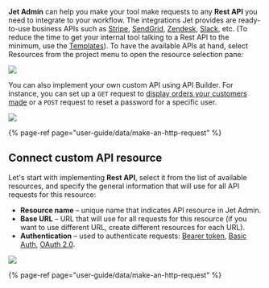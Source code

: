 [comment]: # ($page_title=Rest API)
[comment]: # ($page_description=Connect Jet Admin to any REST API.)

**Jet Admin** can help you make your tool make requests to any **Rest API** you need to integrate to your workflow. The integrations Jet provides are ready-to-use business APIs such as [Stripe](user-guide/integrations/stripe), [SendGrid](user-guide/integrations/sendgrid), [Zendesk](user-guide/integrations/zendesk), [Slack](user-guide/integrations/slack), etc. \(To reduce the time to get your internal tool talking to a Rest API to the minimum, use the [Templates]()\). To have the  available APIs at hand, select Resources from the project menu to open the resource selection pane:

![](https://gblobscdn.gitbook.com/assets%2F-LQ08RFAKZvFADEiXKFy%2F-MjZ3LfsU1ZReomd0nUz%2F-MjZDXsEBzZTuXAkp_Zx%2Fimage.png?alt=media&token=b3d3b3df-0908-420f-9c05-872a7434a72d)

You can also implement your own custom API using API Builder. For instance, you can set up a `GET` request to [display orders your customers made](getting-started/part-2-intermediate/perform-api-requests) or a `POST` request to reset a password for a specific user.  

![](https://gblobscdn.gitbook.com/assets%2F-LQ08RFAKZvFADEiXKFy%2F-MjZ3LfsU1ZReomd0nUz%2F-MjZVvG9K5ZfSoInml1f%2Fimage.png?alt=media&token=a7a3a486-e420-4624-b478-c532e6cd28d8)

{% page-ref page="user-guide/data/make-an-http-request" %}

## Connect custom API resource

Let's start with implementing **Rest API**, select it from the list of available resources, and specify the general information that will use for all API requests for this resource: 

* **Resource name** – unique name that indicates API resource in Jet Admin.
* **Base URL** – URL that will use for all requests for this resource \(if you want to use different URL, create different resources for each URL\).
* **Authentication** –  used to authenticate requests: [Bearer token](user-guide/integrations/rest-api/bearer-token), [Basic Auth](user-guide/integrations/rest-api/basic-authentication), [OAuth 2.0](user-guide/integrations/rest-api/oauth-2.0).

![](https://gblobscdn.gitbook.com/assets%2F-LQ08RFAKZvFADEiXKFy%2F-MEEy8r9TeZrjti2WcdH%2F-MEF0ooHWOzlsbGq1cEl%2Fimage.png?alt=media&token=877903df-16f6-4cd0-b3e8-bd0284ae3504)

{% page-ref page="user-guide/data/make-an-http-request" %}



